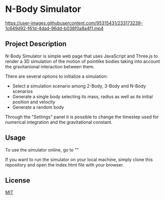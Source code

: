 # N-Body Simulator

https://user-images.githubusercontent.com/95315431/233173239-1c649d92-f61d-4dad-96dd-b038f0a8a4f1.mp4

## Project Description

N-Body Simulator is simple web page that uses JavaScript and Three.js to render a 3D simulation of the motion of pointlike bodies taking into account the gravitanional interaction between them. 

There are several options to initialize a simulation:

- Select a simulation scenario among 2-Body, 3-Body and N-Body scenarios
- Generate a single body selecting its mass, radius as well as its initial position and velocity
- Generate a random body

Through the "Settings" panel it is possible to change the timestep used for numerical integration and the gravitational constant.

## Usage

To use the simulator online, go to ""

If you want to run the simulator on your local machine, simply clone this repository and open the index.html file with your browser.

## License

[MIT](https://choosealicense.com/licenses/mit/)
